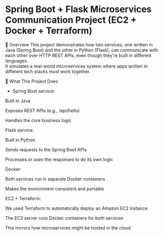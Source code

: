 # Spring Boot + Flask Microservices Communication Project (EC2 + Docker + Terraform)

🚀 Overview
This project demonstrates how two services, one written in Java (Spring Boot) and the other in Python (Flask), can communicate with each other over HTTP REST APIs, even though they're built in different languages.
<br>
It simulates a real-world microservices system where apps written in different tech stacks must work together.

🔧 What This Project Does
- Spring Boot service:

 Built in Java

Exposes REST APIs (e.g., /api/hello)

Handles the core business logic

Flask service:

Built in Python

Sends requests to the Spring Boot APIs

Processes or uses the responses to do its own logic

Docker:

Both services run in separate Docker containers

Makes the environment consistent and portable

EC2 + Terraform:

We used Terraform to automatically deploy an Amazon EC2 instance

The EC2 server runs Docker containers for both services

This mirrors how microservices might be hosted in the cloud
